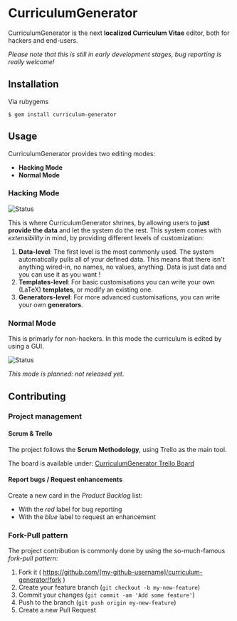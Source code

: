 # CurriculumGenerator

CurriculumGenerator is the next **localized Curriculum Vitae** editor, both for hackers and end-users.

*Please note that this is still in early development stages, bug reporting is really welcome!*

## Installation

Via rubygems

    $ gem install curriculum-generator

## Usage

CurriculumGenerator provides two editing modes:

* **Hacking Mode**
* **Normal Mode**

### Hacking Mode

![Status](http://img.shields.io/badge/status-OK-green.svg)

This is where CurriculumGenerator shrines, by allowing users to **just provide the data** and let the system do the rest. This system comes with *extensibility* in mind, by providing different levels of customization:

1. **Data-level**:
  The first level is the most commonly used.
  The system automatically pulls all of your defined data.
  This means that there isn't anything wired-in, no names, no values, anything.
  Data is just data and you can use it as you want !
2. **Templates-level**:
  For basic customisations you can write your own (LaTeX) **templates**,
  or modify an existing one.
3. **Generators-level**:
  For more advanced customisations, you can write your own **generators**.

### Normal Mode

This is primarly for non-hackers.
In this mode the curriculum is edited by using a GUI.

![Status](http://img.shields.io/badge/status-TODO-red.svg)

*This mode is planned: not released yet*.

## Contributing

### Project management

#### Scrum & Trello

The project follows the **Scrum Methodology**, using Trello as the main tool.

The board is available under: [CurriculumGenerator Trello Board](https://trello.com/b/8er5R7dK/curriculum-generator)

#### Report bugs / Request enhancements

Create a new card in the *Product Backlog* list:

* With the *red* label for bug reporting
* With the *blue* label to request an enhancement

### Fork-Pull pattern

The project contribution is commonly done by using the so-much-famous *fork-pull pattern*:

1. Fork it ( https://github.com/[my-github-username]/curriculum-generator/fork )
2. Create your feature branch (`git checkout -b my-new-feature`)
3. Commit your changes (`git commit -am 'Add some feature'`)
4. Push to the branch (`git push origin my-new-feature`)
5. Create a new Pull Request
